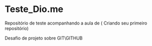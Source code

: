 # Teste_Dio.me
Repositório de teste acompanhando  a aula de ( Criando seu primeiro repositório)


Desafio de projeto sobre GIT\GITHUB


